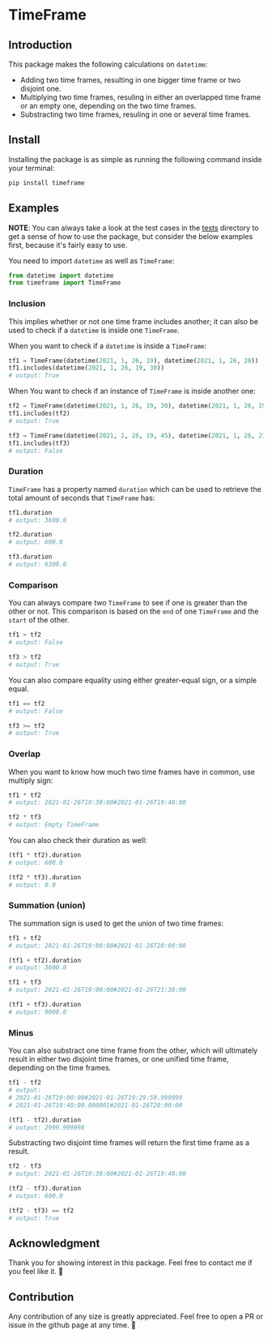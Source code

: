 # TimeFrame

## Introduction

This package makes the following calculations on `datetime`:

* Adding two time frames, resulting in one bigger time frame or two disjoint one.
* Multiplying two time frames, resuling in either an overlapped time frame or
an empty one, depending on the two time frames.
* Substracting two time frames, resuling in one or several time frames.

## Install

Installing the package is as simple as running the following command inside
your terminal:

```bash
pip install timeframe
```

## Examples

**NOTE**: You can always take a look at the test cases in the [tests](./test)
directory to get a sense of how to use the package, but consider the below
examples first, because it's fairly easy to use.

You need to import `datetime` as well as `TimeFrame`:

```python
from datetime import datetime
from timeframe import TimeFrame
```

### Inclusion

This implies whether or not one time frame includes another; it can also be
used to check if a `datetime` is inside one `TimeFrame`.

When you want to check if a `datetime` is inside a `TimeFrame`:

```python
tf1 = TimeFrame(datetime(2021, 1, 26, 19), datetime(2021, 1, 26, 20))
tf1.includes(datetime(2021, 1, 26, 19, 30))
# output: True
```

When You want to check if an instance of `TimeFrame` is inside another one:

```python
tf2 = TimeFrame(datetime(2021, 1, 26, 19, 30), datetime(2021, 1, 26, 19, 40))
tf1.includes(tf2)
# output: True
```

```python
tf3 = TimeFrame(datetime(2021, 1, 26, 19, 45), datetime(2021, 1, 26, 21, 30))
tf1.includes(tf3)
# output: False
```

### Duration

`TimeFrame` has a property named `duration` which can be used to retrieve the
total amount of seconds that `TimeFrame` has:

```python
tf1.duration
# output: 3600.0
```

```python
tf2.duration
# output: 600.0
```

```python
tf3.duration
# output: 6300.0
```

### Comparison

You can always compare two `TimeFrame` to see if one is greater than the other or not.
This comparison is based on the `end` of one `TimeFrame` and the `start` of the other.

```python
tf1 > tf2
# output: False
```

```python
tf3 > tf2
# output: True
```

You can also compare equality using either greater-equal sign, or a simple equal.

```python
tf1 == tf2
# output: False
```

```python
tf3 >= tf2
# output: True
```

### Overlap

When you want to know how much two time frames have in common, use multiply sign:

```python
tf1 * tf2
# output: 2021-01-26T19:30:00#2021-01-26T19:40:00
```

```python
tf2 * tf3
# output: Empty TimeFrame
```

You can also check their duration as well:

```python
(tf1 * tf2).duration
# output: 600.0
```

```python
(tf2 * tf3).duration
# output: 0.0
```

### Summation (union)

The summation sign is used to get the union of two time frames:

```python
tf1 + tf2
# output: 2021-01-26T19:00:00#2021-01-26T20:00:00
```

```python
(tf1 + tf2).duration
# output: 3600.0
```

```python
tf1 + tf3
# output: 2021-01-26T19:00:00#2021-01-26T21:30:00
```

```python
(tf1 + tf3).duration
# output: 9000.0
```

### Minus

You can also substract one time frame from the other, which will ultimately
result in either two disjoint time frames, or one unified time frame, depending
on the time frames.

```python
tf1 - tf2
# output:
# 2021-01-26T19:00:00#2021-01-26T19:29:59.999999
# 2021-01-26T19:40:00.000001#2021-01-26T20:00:00
```

```python
(tf1 - tf2).duration
# output: 2999.999998
```

Substracting two disjoint time frames will return the first time frame as a result.

```python
tf2 - tf3
# output: 2021-01-26T19:30:00#2021-01-26T19:40:00
```

```python
(tf2 - tf3).duration
# output: 600.0
```

```python
(tf2 - tf3) == tf2
# output: True
```

## Acknowledgment

Thank you for showing interest in this package. Feel free to contact me if you
feel like it. 🥂

## Contribution

Any contribution of any size is greatly appreciated. Feel free to open a PR or
issue in the github page at any time. 🤗
